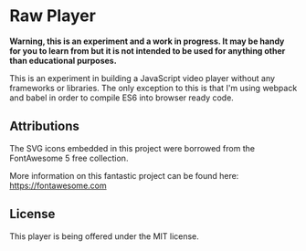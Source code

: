 # Raw Player

**Warning, this is an experiment and a work in progress. It may be handy for you to learn from but it is not intended to be used for anything other than educational purposes.**

This is an experiment in building a JavaScript video player without any frameworks or libraries. The only exception to this is that I'm using webpack and babel in order to compile ES6 into browser ready code.

## Attributions

The SVG icons embedded in this project were borrowed from the FontAwesome 5 free collection.

More information on this fantastic project can be found here: https://fontawesome.com

## License

This player is being offered under the MIT license.
